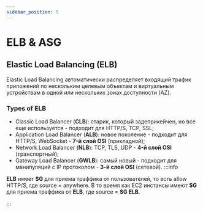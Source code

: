 ```yaml
---
sidebar_position: 5
---
```

# ELB & ASG

## Elastic Load Balancing (ELB)
Elastic Load Balancing автоматически распределяет входящий трафик приложений по нескольким целевым объектам и виртуальным устройствам в одной или нескольких зонах доступности (AZ).

### Types of ELB
- Classic Load Balancer (**CLB**): старик, который задеприкейчен, но все еще используется - подходит для HTTP/S, TCP, SSL; 
- Application Load Balancer (**ALB**): новое поколение - подходит для HTTP/S, WebSocket - **7-й слой OSI** (прикладной);
- Network Load Balancer (**NLB**): TCP, TLS, UDP - **4-й слой OSI** (транспортный);
- Gateway Load Balancer (**GWLB**): самый новый - подходит для манипуляций с IP протоколом - **3-й слой OSI** (сетевой).
:::info

**ELB** имеет **SG** для приема траффика от пользователей, то есть allow HTTP/S, где source = anywhere. В то время как EC2 инстансы имеют **SG** для приема траффика от **ELB**, где source = **SG ELB**.

:::